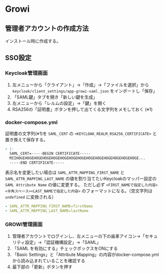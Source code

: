# Growi

## 管理者アカウントの作成方法

インストール時に作成する。

## SSO設定

### Keycloak管理画面

1. 左メニューから「クライアント」→「作成」→「ファイルを選択」から `keycloak/client_settings/app-growi-saml.json` をインポートし「保存」
2. 「SAML鍵」タブを開き「新しい鍵を生成」
3. 左メニューから「レルムの設定」→「鍵」を開く
4. RSA256の「証明書」ボタンを押して出てくる文字列をメモしておく (※1)

### docker-compose.yml

証明書の文字列(※1)を `SAML_CERT` の `<KEYCLOAK_REALM_RSA256_CERTIFICATE>` と置き換えて保存する。

```yaml
- |-
  SAML_CERT=-----BEGIN CERTIFICATE-----
  MIIHOGEHOGEHOGEHOGEHOGEHOGEHOGEHOGEHOGEHOGEHOGEHOGEHOGEHOGE...
  -----END CERTIFICATE-----
```

表示名を変更したい場合は `SAML_ATTR_MAPPING_FIRST_NAME` と `SAML_ATTR_MAPPING_LAST_NAME` の値を割り当てたいKeycloakのマッパー設定の `SAML Attribute Name` の値に変更する。
ただし必ず `<FIRST_NAMEで指定した内容><半角スペース><LAST_NAMEで指定した内容>` のフォーマットになる。（空文字列は `undefined` に変換される）

```yaml
- SAML_ATTR_MAPPING_FIRST_NAME=firstName
- SAML_ATTR_MAPPING_LAST_NAME=lastName
```

### GROWI管理画面

1. 管理者アカウントでログインし、左メニューの下の歯車アイコン→「セキュリティ設定」→「認証機構設定」→「SAML」
2. 「SAML を有効にする」チェックボックスをONにする
3. 「Basic Settings」と「Attribute Mapping」の内容がdocker-compose.ymlから読み込まれていることを確認する
4. 最下部の「更新」ボタンを押す
